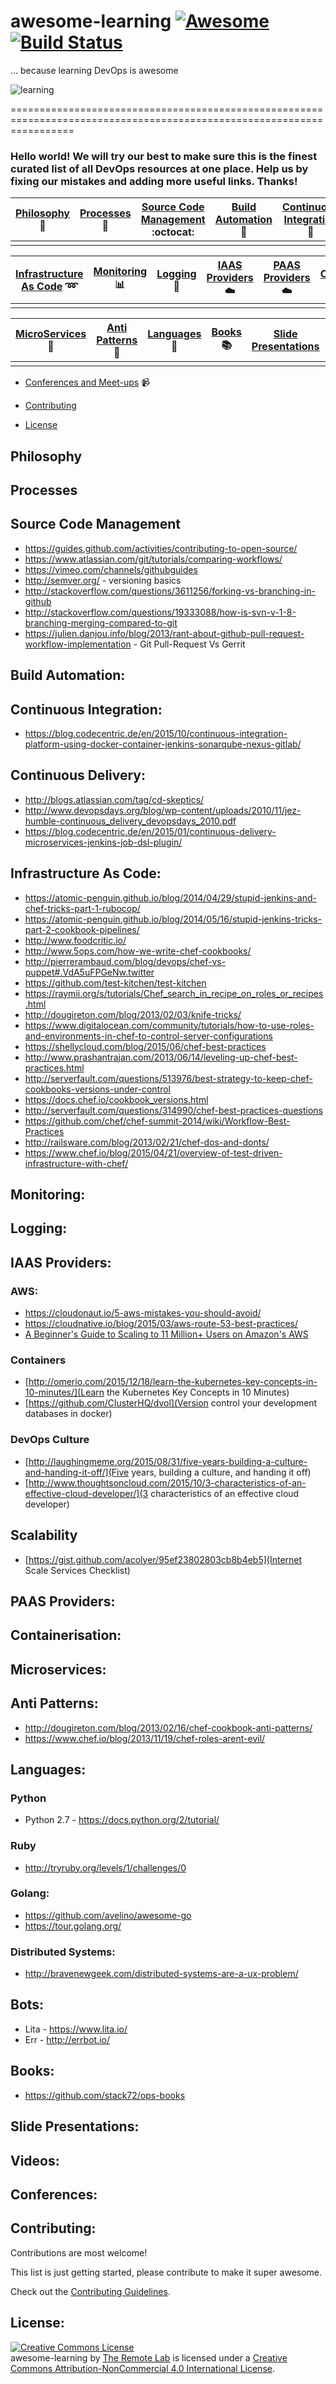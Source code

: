 
# 

# awesome-learning [![Awesome](https://cdn.rawgit.com/sindresorhus/awesome/d7305f38d29fed78fa85652e3a63e154dd8e8829/media/badge.svg)](https://github.com/sindresorhus/awesome) [![Build Status](https://travis-ci.org/TheRemoteLab/awesome-learning.svg?branch=master)](https://travis-ci.org/TheRemoteLab/awesome-learning)

... because learning DevOps is awesome

![learning](https://cloud.githubusercontent.com/assets/8342133/12172223/a0db04b8-b575-11e5-9dfd-51fbf7c58de8.gif)

=======================================================================================================================

### Hello world! We will try our best to make sure this is the finest curated list of all DevOps resources at one place. Help us by fixing our mistakes and adding more useful links. Thanks!



| [Philosophy](#philosophy) :thought_balloon: | [Processes](#processes) :speech_balloon: | [Source Code Management](#source-code-management) :octocat: | [Build Automation](#build-automation) :arrows_counterclockwise: | [Continuous Integration](#continuous-integration) :arrows_counterclockwise: | [Continuous Delivery](#continuous-delivery) :arrows_counterclockwise: |
|---------------------------------------------|------------------------------------------|-------------------------------------------------------------|-----------------------------------------------------------------|----------------------------------------------------------------------------|-----------------------------------------------------------------------|
|                                             |                                          |                                                             |                                                                 |                                                                            |                                                                       |

| [Infrastructure As Code](#infrastructure-as-code) :loop: | [Monitoring](#monitoring) :bar_chart: | [Logging](#logging) :page_facing_up: | [IAAS Providers](#iaas-providers) :cloud: | [PAAS Providers](#paas-providers) :cloud: | [Containerisation](#containerisation) :ship: |
|---------------------------------------------------------|---------------------------------------|--------------------------------------|-------------------------------------------|-------------------------------------------|----------------------------------------------|
|                                                         |                                       |                                      |                                           |                                           |                                              |

| [MicroServices](#microservices) :microscope: | [Anti Patterns](#anti-patterns) :no_entry_sign: | [Languages](#languages) :pencil: | [Books](#books) :books: | [Slide Presentations](#slide-presentations) | [Videos](#videos) :tv: |
|----------------------------------------------|-------------------------------------------------|----------------------------------|-------------------------|---------------------------------------------|------------------------|
|                                              |                                                 |                                  |                         |                                             |                        |


* [Conferences and Meet-ups](#conferences) :video_camera:

* [Contributing](#contributing)
* [License](#license)

## Philosophy

## Processes

## Source Code Management

* https://guides.github.com/activities/contributing-to-open-source/
* https://www.atlassian.com/git/tutorials/comparing-workflows/
* https://vimeo.com/channels/githubguides
* http://semver.org/ - versioning basics
* http://stackoverflow.com/questions/3611256/forking-vs-branching-in-github
* http://stackoverflow.com/questions/19333088/how-is-svn-v-1-8-branching-merging-compared-to-git
* https://julien.danjou.info/blog/2013/rant-about-github-pull-request-workflow-implementation - Git Pull-Request Vs Gerrit

## Build Automation:

## Continuous Integration:

* https://blog.codecentric.de/en/2015/10/continuous-integration-platform-using-docker-container-jenkins-sonarqube-nexus-gitlab/

## Continuous Delivery:

* http://blogs.atlassian.com/tag/cd-skeptics/
* http://www.devopsdays.org/blog/wp-content/uploads/2010/11/jez-humble-continuous_delivery_devopsdays_2010.pdf
* https://blog.codecentric.de/en/2015/01/continuous-delivery-microservices-jenkins-job-dsl-plugin/


## Infrastructure As Code:

* https://atomic-penguin.github.io/blog/2014/04/29/stupid-jenkins-and-chef-tricks-part-1-rubocop/
* https://atomic-penguin.github.io/blog/2014/05/16/stupid-jenkins-tricks-part-2-cookbook-pipelines/
* http://www.foodcritic.io/
* http://www.5ops.com/how-we-write-chef-cookbooks/
* http://pierrerambaud.com/blog/devops/chef-vs-puppet#.VdA5uFPGeNw.twitter
* https://github.com/test-kitchen/test-kitchen
* https://raymii.org/s/tutorials/Chef_search_in_recipe_on_roles_or_recipes.html
* http://dougireton.com/blog/2013/02/03/knife-tricks/
* https://www.digitalocean.com/community/tutorials/how-to-use-roles-and-environments-in-chef-to-control-server-configurations
* https://shellycloud.com/blog/2015/06/chef-best-practices
* http://www.prashantrajan.com/2013/06/14/leveling-up-chef-best-practices.html
* http://serverfault.com/questions/513976/best-strategy-to-keep-chef-cookbooks-versions-under-control
* https://docs.chef.io/cookbook_versions.html
* http://serverfault.com/questions/314990/chef-best-practices-questions
* https://github.com/chef/chef-summit-2014/wiki/Workflow-Best-Practices
* http://railsware.com/blog/2013/02/21/chef-dos-and-donts/
* https://www.chef.io/blog/2015/04/21/overview-of-test-driven-infrastructure-with-chef/


## Monitoring:

## Logging:

## IAAS Providers:

### AWS:
* https://cloudonaut.io/5-aws-mistakes-you-should-avoid/
* https://cloudnative.io/blog/2015/03/aws-route-53-best-practices/
* [A Beginner's Guide to Scaling to 11 Million+ Users on Amazon's AWS](http://highscalability.com/blog/2016/1/11/a-beginners-guide-to-scaling-to-11-million-users-on-amazons.html)

### Containers

* [http://omerio.com/2015/12/18/learn-the-kubernetes-key-concepts-in-10-minutes/](Learn the Kubernetes Key Concepts in 10 Minutes)
* [https://github.com/ClusterHQ/dvol](Version control your development databases in docker)

### DevOps Culture

* [http://laughingmeme.org/2015/08/31/five-years-building-a-culture-and-handing-it-off/](Five years, building a culture, and handing it off)
* [http://www.thoughtsoncloud.com/2015/10/3-characteristics-of-an-effective-cloud-developer/](3 characteristics of an effective cloud developer)

## Scalability

* [https://gist.github.com/acolyer/95ef23802803cb8b4eb5](Internet Scale Services Checklist)


## PAAS Providers:

## Containerisation:

## Microservices:

## Anti Patterns:

* http://dougireton.com/blog/2013/02/16/chef-cookbook-anti-patterns/
* https://www.chef.io/blog/2013/11/19/chef-roles-arent-evil/


## Languages:

### Python

* Python 2.7 - https://docs.python.org/2/tutorial/

### Ruby

* http://tryruby.org/levels/1/challenges/0


### Golang:


* https://github.com/avelino/awesome-go
* https://tour.golang.org/

### Distributed Systems:

* http://bravenewgeek.com/distributed-systems-are-a-ux-problem/

## Bots:

* Lita - https://www.lita.io/
* Err - http://errbot.io/



## Books:

* https://github.com/stack72/ops-books

## Slide Presentations:

## Videos:

## Conferences:

## Contributing:

Contributions are most welcome!

This list is just getting started, please contribute to make it super awesome.

Check out the [Contributing Guidelines](https://github.com/TheRemoteLab/awesome-learning/blob/master/CONTRIBUTING.md).

## License:

  <a rel="license" href="http://creativecommons.org/licenses/by-nc/4.0/"><img alt="Creative Commons License" style="border-width:0" src="https://i.creativecommons.org/l/by-nc/4.0/88x31.png" /></a><br /><span xmlns:dct="http://purl.org/dc/terms/" href="http://purl.org/dc/dcmitype/InteractiveResource" property="dct:title" rel="dct:type">awesome-learning</span> by <a xmlns:cc="http://creativecommons.org" href="http://www.linkedin.com/company/the-remote-lab" property="cc:attributionName" rel="cc:attributionURL">The Remote Lab</a> is licensed under a <a rel="license" href="http://creativecommons.org/licenses/by-nc/4.0/">Creative Commons Attribution-NonCommercial 4.0 International License</a>.

